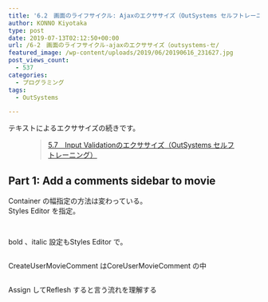 ```yaml
---
title: '6.2　画面のライフサイクル: Ajaxのエクササイズ（OutSystems セルフトレーニング）'
author: KONNO Kiyotaka
type: post
date: 2019-07-13T02:12:50+00:00
url: /6-2　画面のライフサイクル-ajaxのエクササイズ（outsystems-セ/
featured_image: /wp-content/uploads/2019/06/20190616_231627.jpg
post_views_count:
  - 537
categories:
  - プログラミング
tags:
  - OutSystems

---
```

テキストによるエクササイズの続きです。<figure class="wp-block-embed-wordpress wp-block-embed is-type-wp-embed is-provider-programmers-office">

<div class="wp-block-embed__wrapper">
  <blockquote class="wp-embedded-content" data-secret="6U8qfzA1YE">
    <a href="https://www.programmers-office.ml/5-7%e3%80%80input-validation%e3%81%ae%e3%82%a8%e3%82%af%e3%82%b5%e3%82%b5%e3%82%a4%e3%82%ba%ef%bc%88outsystems-%e3%82%bb%e3%83%ab%e3%83%95%e3%83%88%e3%83%ac%e3%83%bc%e3%83%8b%e3%83%b3%e3%82%b0/">5.7　Input Validationのエクササイズ（OutSystems セルフトレーニング）</a>
  </blockquote>
</div></figure> 

## Part 1: Add a comments sidebar to movie

Container の幅指定の方法は変わっている。  
Styles Editor を指定。<figure class="wp-block-image">

<img src="https://i0.wp.com/www.programmers-office.ml/wp-content/uploads/2019/07/スクリーンショット-2019-07-13-9.30.40.png?ssl=1" alt="" class="wp-image-3073" srcset="https://i0.wp.com/www.programmers-office.ml/wp-content/uploads/2019/07/スクリーンショット-2019-07-13-9.30.40.png?w=320&ssl=1 320w, https://i0.wp.com/www.programmers-office.ml/wp-content/uploads/2019/07/スクリーンショット-2019-07-13-9.30.40.png?resize=300%2C251&ssl=1 300w" sizes="(max-width: 320px) 100vw, 320px" data-recalc-dims="1" /> </figure> <figure class="wp-block-image"><img src="https://i1.wp.com/www.programmers-office.ml/wp-content/uploads/2019/07/スクリーンショット-2019-07-13-9.30.55.png?ssl=1" alt="" class="wp-image-3074" srcset="https://i1.wp.com/www.programmers-office.ml/wp-content/uploads/2019/07/スクリーンショット-2019-07-13-9.30.55.png?w=320&ssl=1 320w, https://i1.wp.com/www.programmers-office.ml/wp-content/uploads/2019/07/スクリーンショット-2019-07-13-9.30.55.png?resize=259%2C300&ssl=1 259w" sizes="(max-width: 320px) 100vw, 320px" data-recalc-dims="1" /></figure> 

bold 、italic 設定もStyles Editor で。<figure class="wp-block-image">

<img src="https://i2.wp.com/www.programmers-office.ml/wp-content/uploads/2019/07/スクリーンショット-2019-07-13-10.34.01.png?ssl=1" alt="" class="wp-image-3075" srcset="https://i2.wp.com/www.programmers-office.ml/wp-content/uploads/2019/07/スクリーンショット-2019-07-13-10.34.01.png?w=320&ssl=1 320w, https://i2.wp.com/www.programmers-office.ml/wp-content/uploads/2019/07/スクリーンショット-2019-07-13-10.34.01.png?resize=256%2C300&ssl=1 256w" sizes="(max-width: 320px) 100vw, 320px" data-recalc-dims="1" /> </figure> 

CreateUserMovieComment はCoreUserMovieComment の中

<figure class="wp-block-image">

<img src="https://i1.wp.com/www.programmers-office.ml/wp-content/uploads/2019/07/スクリーンショット-2019-07-13-11.00.49.png?ssl=1" alt="" class="wp-image-3076" srcset="https://i1.wp.com/www.programmers-office.ml/wp-content/uploads/2019/07/スクリーンショット-2019-07-13-11.00.49.png?w=480&ssl=1 480w, https://i1.wp.com/www.programmers-office.ml/wp-content/uploads/2019/07/スクリーンショット-2019-07-13-11.00.49.png?resize=150%2C150&ssl=1 150w, https://i1.wp.com/www.programmers-office.ml/wp-content/uploads/2019/07/スクリーンショット-2019-07-13-11.00.49.png?resize=300%2C298&ssl=1 300w, https://i1.wp.com/www.programmers-office.ml/wp-content/uploads/2019/07/スクリーンショット-2019-07-13-11.00.49.png?resize=64%2C64&ssl=1 64w" sizes="(max-width: 480px) 100vw, 480px" data-recalc-dims="1" /> </figure> 

Assign してReflesh すると言う流れを理解する